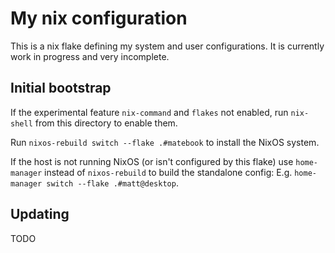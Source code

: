 # My nix configuration

This is a nix flake defining my system and user configurations. It is currently work in progress and very incomplete.

## Initial bootstrap

If the experimental feature `nix-command` and `flakes` not enabled, run `nix-shell` from this directory to enable them.

Run `nixos-rebuild switch --flake .#matebook` to install the NixOS system.

If the host is not running NixOS (or isn't configured by this flake) use `home-manager` instead of `nixos-rebuild`
to build the standalone config: E.g. `home-manager switch --flake .#matt@desktop`.

## Updating

TODO
